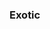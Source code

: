 ### Exotic
<picture>
 <source media="(prefers-color-scheme: dark)" srcset="![image](https://user-images.githubusercontent.com/106238433/224564670-4f21e602-1cab-4173-a5ff-55c8aa28a507.png)
">
 <source media="(prefers-color-scheme: light)" srcset="![image](https://user-images.githubusercontent.com/106238433/224564768-499ffd49-518a-48d6-90e3-ee3c0ed5daed.png)
">
 <img alt="" src="![image](https://user-images.githubusercontent.com/106238433/224564788-deaf0c72-0599-41e3-9d3f-51c545523a61.png)
">
</picture>
